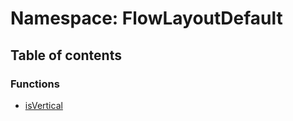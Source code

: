 # Namespace: FlowLayoutDefault

## Table of contents

### Functions

* [isVertical](/en/auto-docs/editor/functions/FlowLayoutDefault.isVertical.md)
